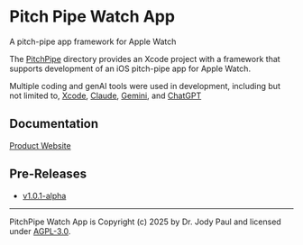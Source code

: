 # Pitch Pipe Watch App
A pitch-pipe app framework for Apple Watch

The [PitchPipe](PitchPipe) directory provides an Xcode project with a framework that supports development of an iOS pitch-pipe app for Apple Watch.

Multiple coding and genAI tools were used in development, including but not limited to, [Xcode](https://developer.apple.com/xcode/), [Claude](https://claude.ai), [Gemini](https://gemini.google.com), and [ChatGPT](https://chatgpt.com)

## Documentation
[Product Website](https://jody.github.io/PitchPipeWatchApp/)

## Pre-Releases
- [v1.0.1-alpha](https://github.com/jody/PitchPipeWatchApp/releases/tag/v1.0.1-alpha)

<hr />

PitchPipe Watch App is Copyright (c) 2025 by Dr. Jody Paul and licensed under [AGPL-3.0](LICENSE.md).
